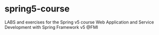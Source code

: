 # spring5-course

LABS and exercises for the Spring v5 course Web Application and Service Development with Spring Framework v5 @FMI
